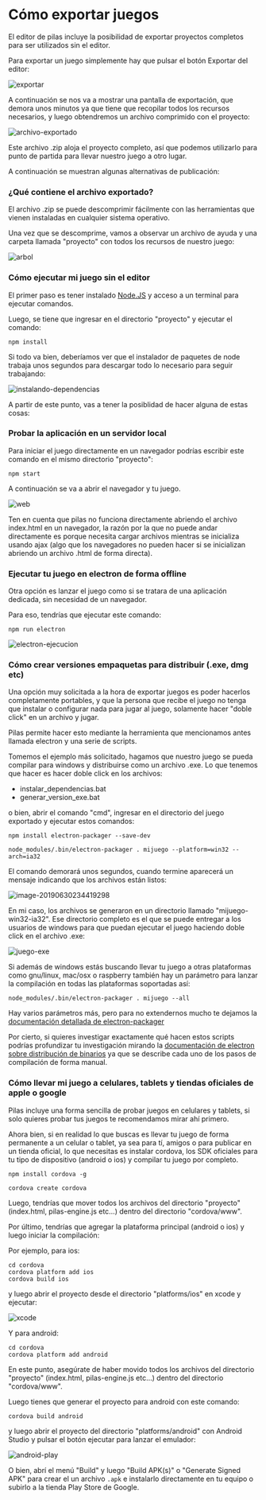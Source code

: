 # Cómo exportar juegos

El editor de pilas incluye la posibilidad de exportar proyectos completos para ser utilizados sin el editor.

Para exportar un juego simplemente hay que pulsar el botón Exportar del editor:

![exportar](exportar_juegos.assets/exportar.png)

A continuación se nos va a mostrar una pantalla de exportación, que demora unos minutos ya que tiene que recopilar todos los recursos necesarios, y luego obtendremos un archivo comprimido con el proyecto:

![archivo-exportado](exportar_juegos.assets/archivo-exportado.png)

Este archivo .zip aloja el proyecto completo, así que podemos utilizarlo para punto de partida para llevar nuestro juego a otro lugar.

A continuación se muestran algunas alternativas de publicación:

### ¿Qué contiene el archivo exportado?

El archivo .zip se puede descomprimir fácilmente con las herramientas que vienen instaladas en cualquier sistema operativo.

Una vez que se descomprime, vamos a observar un archivo de ayuda y una carpeta llamada "proyecto" con todos los recursos de nuestro juego:

![arbol](exportar_juegos.assets/arbol.png)

### Cómo ejecutar mi juego sin el editor

El primer paso es tener instalado [Node.JS](https://nodejs.org/es/) y acceso a un terminal para ejecutar comandos.

Luego, se tiene que ingresar en el directorio "proyecto" y ejecutar el comando:

```
npm install
```

Si todo va bien, deberíamos ver que el instalador de paquetes de node trabaja unos segundos para descargar todo lo necesario para seguir trabajando:

![instalando-dependencias](exportar_juegos.assets/instalando-dependencias.png)

A partir de este punto, vas a tener la posiblidad de hacer alguna de estas cosas:

### Probar la aplicación en un servidor local

Para iniciar el juego directamente en un navegador podrías escribir este comando en el mismo directorio "proyecto":

```
npm start
```

A continuación se va a abrir el navegador y tu juego.

![web](exportar_juegos.assets/web.png)

Ten en cuenta que pilas no funciona directamente abriendo el archivo index.html en un navegador, la razón por la que no puede andar directamente es porque necesita cargar archivos mientras se inicializa usando ajax (algo que los navegadores no pueden hacer si se inicializan abriendo un archivo .html de forma directa).

### Ejecutar tu juego en electron de forma offline

Otra opción es lanzar el juego como si se tratara de una aplicación dedicada, sin necesidad de un navegador.

Para eso, tendrías que ejecutar este comando:

```
npm run electron
```

![electron-ejecucion](exportar_juegos.assets/electron-ejecucion.png)

### Cómo crear versiones empaquetas para distribuir (.exe, dmg etc)

Una opción muy solicitada a la hora de exportar juegos es poder hacerlos completamente portables, y que la persona que recibe el juego no tenga que instalar o configurar nada para jugar al juego, solamente hacer "doble click" en un archivo y jugar.

Pilas permite hacer esto mediante la herramienta que mencionamos antes llamada electron y una serie de scripts.

Tomemos el ejemplo más solicitado, hagamos que nuestro juego se pueda compilar para windows y distribuirse como un archivo .exe. Lo que tenemos que hacer es hacer doble click en los archivos:

- instalar_dependencias.bat
- generar_version_exe.bat

o bien, abrir el comando "cmd", ingresar en el directorio del juego
exportado y ejecutar estos comandos:

```
npm install electron-packager --save-dev

node_modules/.bin/electron-packager . mijuego --platform=win32 --arch=ia32
```

El comando demorará unos segundos, cuando termine aparecerá un mensaje indicando que los archivos están listos:

![image-20190630234419298](exportar_juegos.assets/image-20190630234419298.png)

En mi caso, los archivos se generaron en un directorio llamado "mijuego-win32-ia32". Ese directorio completo es el que se puede entregar a los usuarios de windows para que puedan ejecutar el juego haciendo doble click en el archivo .exe:

![juego-exe](exportar_juegos.assets/juego-exe.png)

Si además de windows estás buscando llevar tu juego a otras plataformas como gnu/linux, mac/osx o raspberry también hay un parámetro para lanzar la compilación en todas las plataformas soportadas así:

```
node_modules/.bin/electron-packager . mijuego --all
```

Hay varios parámetros más, pero para no extendernos mucho te dejamos la [documentación detallada de electron-packager](https://github.com/electron-userland/electron-packager#usage)

Por cierto, si quieres investigar exactamente qué hacen estos scripts podrías profundizar tu investigación mirando la [documentación de electron sobre distribución de binarios](https://electronjs.org/docs/tutorial/application-distribution) ya que se describe cada uno de los pasos de compilación de forma manual.

### Cómo llevar mi juego a celulares, tablets y tiendas oficiales de apple o google

Pilas incluye una forma sencilla de probar juegos en celulares y tablets, si solo quieres probar tus juegos te recomendamos mirar ahí primero.

Ahora bien, si en realidad lo que buscas es llevar tu juego de forma permanente a un celular o tablet, ya sea para tí, amigos o para publicar en un tienda oficial, lo que necesitas es instalar cordova, los SDK oficiales para tu tipo de dispositivo (android o ios) y compilar tu juego por completo.

```
npm install cordova -g

cordova create cordova
```

Luego, tendrías que mover todos los archivos del directorio "proyecto" (index.html, pilas-engine.js etc…) dentro del directorio "cordova/www".

Por último, tendrías que agregar la plataforma principal (android o ios) y luego iniciar la compilación:

Por ejemplo, para ios:

```
cd cordova
cordova platform add ios
cordova build ios

```

y luego abrir el proyecto desde el directorio "platforms/ios" en xcode y ejecutar:

![xcode](exportar_juegos.assets/xcode.png)

Y para android:

```
cd cordova
cordova platform add android
```

En este punto, asegúrate de haber movido todos los archivos del directorio "proyecto" (index.html, pilas-engine.js etc…) dentro del directorio "cordova/www".

Luego tienes que generar el proyecto para android con este comando:

```
cordova build android
```

y luego abrir el proyecto del directorio "platforms/android" con Android Studio y pulsar el botón ejecutar para lanzar el emulador:

![android-play](exportar_juegos.assets/android-play.png)

O bien, abrí el menú "Build" y luego "Build APK(s)" o "Generate Signed APK" para crear el un archivo `.apk` e instalarlo directamente en tu equipo o subirlo a la tienda Play Store de Google.
